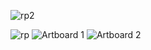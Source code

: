 ![rp2](https://user-images.githubusercontent.com/81954248/118210585-d19fc380-b494-11eb-817b-262dfbd6cf3c.png)

![rp](https://user-images.githubusercontent.com/81954248/118209532-fa26be00-b492-11eb-8b7a-da90c3243661.png)
![Artboard 1](https://user-images.githubusercontent.com/81954248/117751531-77f28b80-b23f-11eb-9815-128cbbc5a32e.png)
![Artboard 2](https://user-images.githubusercontent.com/81954248/117752157-81c8be80-b240-11eb-880a-9d984dd35acc.png)
